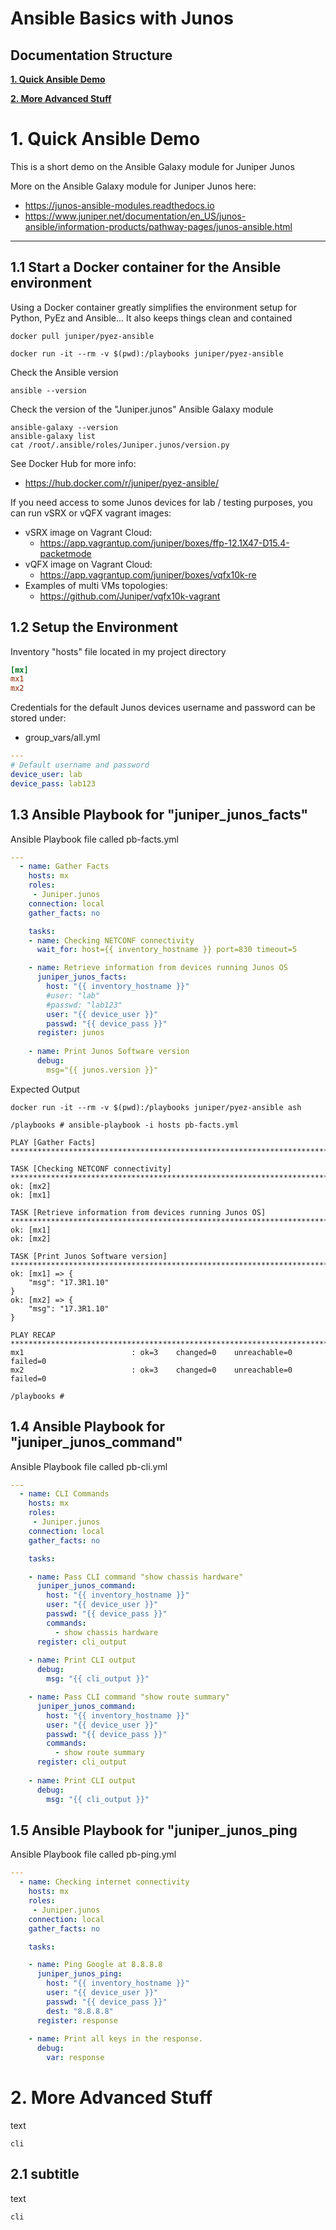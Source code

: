 # Ansible Basics with Junos

## Documentation Structure

[**1. Quick Ansible Demo**](README.md#-1.-Quick-Ansible-Demo)

[**2. More Advanced Stuff**](README.md#-2.-More-Advanced-Stuff)


# 1. Quick Ansible Demo
This is a short demo on the Ansible Galaxy module for Juniper Junos

More on the Ansible Galaxy module for Juniper Junos here:
 - https://junos-ansible-modules.readthedocs.io
 - https://www.juniper.net/documentation/en_US/junos-ansible/information-products/pathway-pages/junos-ansible.html


---
## 1.1 Start a Docker container for the Ansible environment
Using a Docker container greatly simplifies the environment setup for Python, PyEz and Ansible... It also keeps things clean and contained

```
docker pull juniper/pyez-ansible

docker run -it --rm -v $(pwd):/playbooks juniper/pyez-ansible
```

Check the Ansible version
```
ansible --version
```
Check the version of the "Juniper.junos" Ansible Galaxy module
```
ansible-galaxy --version
ansible-galaxy list
cat /root/.ansible/roles/Juniper.junos/version.py
```


See Docker Hub for more info:
- https://hub.docker.com/r/juniper/pyez-ansible/

If you need access to some Junos devices for lab / testing purposes, you can run vSRX or vQFX vagrant images:

- vSRX image on Vagrant Cloud:
    - https://app.vagrantup.com/juniper/boxes/ffp-12.1X47-D15.4-packetmode
- vQFX image on Vagrant Cloud:
    - https://app.vagrantup.com/juniper/boxes/vqfx10k-re
- Examples of multi VMs topologies:
    - https://github.com/Juniper/vqfx10k-vagrant



## 1.2 Setup the Environment

Inventory "hosts" file located in my project directory
```ini
[mx]
mx1
mx2
```

Credentials for the default Junos devices username and password can be stored under:
- group_vars/all.yml
```yaml
---
# Default username and password
device_user: lab
device_pass: lab123
```

## 1.3 Ansible Playbook for "juniper_junos_facts"

Ansible Playbook file called pb-facts.yml
```yaml
---
  - name: Gather Facts
    hosts: mx
    roles:
     - Juniper.junos
    connection: local
    gather_facts: no

    tasks:
    - name: Checking NETCONF connectivity
      wait_for: host={{ inventory_hostname }} port=830 timeout=5

    - name: Retrieve information from devices running Junos OS
      juniper_junos_facts:
        host: "{{ inventory_hostname }}"
        #user: "lab"
        #passwd: "lab123"
        user: "{{ device_user }}"
        passwd: "{{ device_pass }}"
      register: junos
    
    - name: Print Junos Software version
      debug: 
        msg="{{ junos.version }}"
```
Expected Output
```
docker run -it --rm -v $(pwd):/playbooks juniper/pyez-ansible ash

/playbooks # ansible-playbook -i hosts pb-facts.yml

PLAY [Gather Facts] *************************************************************************************************************************************************

TASK [Checking NETCONF connectivity] ********************************************************************************************************************************
ok: [mx2]
ok: [mx1]

TASK [Retrieve information from devices running Junos OS] ***********************************************************************************************************
ok: [mx1]
ok: [mx2]

TASK [Print Junos Software version] *********************************************************************************************************************************
ok: [mx1] => {
    "msg": "17.3R1.10"
}
ok: [mx2] => {
    "msg": "17.3R1.10"
}

PLAY RECAP **********************************************************************************************************************************************************
mx1                        : ok=3    changed=0    unreachable=0    failed=0
mx2                        : ok=3    changed=0    unreachable=0    failed=0

/playbooks # 
```



## 1.4 Ansible Playbook for "juniper_junos_command"

Ansible Playbook file called pb-cli.yml
```yaml
---
  - name: CLI Commands
    hosts: mx
    roles:
     - Juniper.junos
    connection: local
    gather_facts: no

    tasks:

    - name: Pass CLI command "show chassis hardware"
      juniper_junos_command:
        host: "{{ inventory_hostname }}"
        user: "{{ device_user }}"
        passwd: "{{ device_pass }}"
        commands:
          - show chassis hardware
      register: cli_output
    
    - name: Print CLI output
      debug:
        msg: "{{ cli_output }}"

    - name: Pass CLI command "show route summary"
      juniper_junos_command:
        host: "{{ inventory_hostname }}"
        user: "{{ device_user }}"
        passwd: "{{ device_pass }}"
        commands:
          - show route summary
      register: cli_output
    
    - name: Print CLI output
      debug:
        msg: "{{ cli_output }}"
```

## 1.5 Ansible Playbook for "juniper_junos_ping

Ansible Playbook file called pb-ping.yml
```yaml
---
  - name: Checking internet connectivity
    hosts: mx
    roles:
     - Juniper.junos
    connection: local
    gather_facts: no

    tasks:

    - name: Ping Google at 8.8.8.8
      juniper_junos_ping:
        host: "{{ inventory_hostname }}"
        user: "{{ device_user }}"
        passwd: "{{ device_pass }}"
        dest: "8.8.8.8"
      register: response
    
    - name: Print all keys in the response.
      debug:
        var: response
```


# 2. More Advanced Stuff
text

```
cli
```
## 2.1 subtitle
text

```
cli
```
